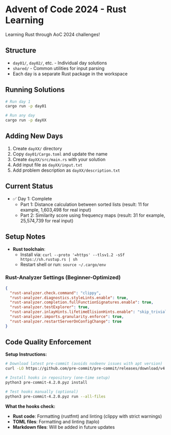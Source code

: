 # Advent of Code 2024 - Rust Learning

Learning Rust through AoC 2024 challenges!

## Structure

- `day01/`, `day02/`, etc. - Individual day solutions
- `shared/` - Common utilities for input parsing
- Each day is a separate Rust package in the workspace

## Running Solutions

```bash
# Run day 1
cargo run -p day01

# Run any day
cargo run -p dayXX
```

## Adding New Days

1. Create `dayXX/` directory
2. Copy `day01/Cargo.toml` and update the name
3. Create `dayXX/src/main.rs` with your solution
4. Add input file as `dayXX/input.txt`
5. Add problem description as `dayXX/description.txt`

## Current Status

- ✅ Day 1: Complete
  - Part 1: Distance calculation between sorted lists
    (result: 11 for example, 1,603,498 for real input)
  - Part 2: Similarity score using frequency maps
    (result: 31 for example, 25,574,739 for real input)

## Setup Notes

- **Rust toolchain**:
  - Install via: `curl --proto '=https' --tlsv1.2 -sSf https://sh.rustup.rs | sh`
  - Restart shell or run: `source ~/.cargo/env`

### Rust-Analyzer Settings (Beginner-Optimized)

```json
{
  "rust-analyzer.check.command": "clippy",
  "rust-analyzer.diagnostics.styleLints.enable": true,
  "rust-analyzer.completion.fullFunctionSignatures.enable": true,
  "rust-analyzer.testExplorer": true,
  "rust-analyzer.inlayHints.lifetimeElisionHints.enable": "skip_trivial",
  "rust-analyzer.imports.granularity.enforce": true,
  "rust-analyzer.restartServerOnConfigChange": true
}
```

## Code Quality Enforcement

**Setup Instructions:**

```bash
# Download latest pre-commit (avoids nodeenv issues with apt version)
curl -LO https://github.com/pre-commit/pre-commit/releases/download/v4.2.0/pre-commit-4.2.0.pyz

# Install hooks in repository (one-time setup)
python3 pre-commit-4.2.0.pyz install

# Test hooks manually (optional)
python3 pre-commit-4.2.0.pyz run --all-files
```

**What the hooks check:**

- **Rust code**: Formatting (rustfmt) and linting (clippy with strict warnings)
- **TOML files**: Formatting and linting (taplo)
- **Markdown files**: Will be added in future updates
